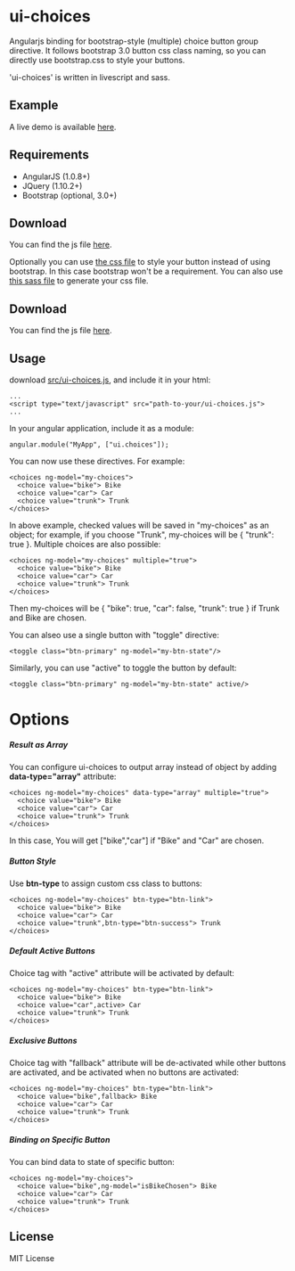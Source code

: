 ui-choices
==========

Angularjs binding for bootstrap-style (multiple) choice button group directive. It follows bootstrap 3.0 button css class naming, so you can directly use bootstrap.css to style your buttons.

'ui-choices' is written in livescript and sass.


Example
----------
A live demo is available [here](http://zbryikt.github.io/ui-choices/).


Requirements
----------
* AngularJS (1.0.8+)
* JQuery (1.10.2+)
* Bootstrap (optional, 3.0+)


Download
----------
You can find the js file [here](https://raw.github.com/zbryikt/ui-choices/master/src/ui-choices.js). 

Optionally you can use [the css file](https://raw.github.com/zbryikt/ui-choices/master/src/ui-choices.css) to style your button instead of using bootstrap. In this case bootstrap won't be a requirement. You can also use [this sass file](https://raw.github.com/zbryikt/ui-choices/master/src/ui-choices.sass) to generate your css file.

Download
----------
You can find the js file [here](https://raw.github.com/zbryikt/ui-choices/master/src/ui-choices.js).


Usage
----------
download [src/ui-choices.js](https://raw.github.com/zbryikt/ui-choices/master/src/ui-choices.js), and include it in your html:

    ...
    <script type="text/javascript" src="path-to-your/ui-choices.js">
    ...

In your angular application, include it as a module:

    angular.module("MyApp", ["ui.choices"]);

You can now use these directives. For example:

    <choices ng-model="my-choices">
      <choice value="bike"> Bike
      <choice value="car"> Car
      <choice value="trunk"> Trunk
    </choices>

In above example, checked values will be saved in "my-choices" as an object; for example, if you choose "Trunk", my-choices will be { "trunk": true }. Multiple choices are also possible:

    <choices ng-model="my-choices" multiple="true">
      <choice value="bike"> Bike
      <choice value="car"> Car
      <choice value="trunk"> Trunk
    </choices>

Then my-choices will be { "bike": true, "car": false, "trunk": true } if Trunk and Bike are chosen.

You can alseo use a single button with "toggle" directive:

    <toggle class="btn-primary" ng-model="my-btn-state"/>

Similarly, you can use "active" to toggle the button by default:

    <toggle class="btn-primary" ng-model="my-btn-state" active/>

Options
==========

##### Result as Array

You can configure ui-choices to output array instead of object by adding **data-type="array"** attribute:

    <choices ng-model="my-choices" data-type="array" multiple="true">
      <choice value="bike"> Bike
      <choice value="car"> Car
      <choice value="trunk"> Trunk
    </choices>

In this case, You will get ["bike","car"] if "Bike" and "Car" are chosen.

##### Button Style

Use **btn-type** to assign custom css class to buttons:

    <choices ng-model="my-choices" btn-type="btn-link">
      <choice value="bike"> Bike
      <choice value="car"> Car
      <choice value="trunk",btn-type="btn-success"> Trunk
    </choices>

##### Default Active Buttons

Choice tag with "active" attribute will be activated by default:

    <choices ng-model="my-choices" btn-type="btn-link">
      <choice value="bike"> Bike
      <choice value="car",active> Car
      <choice value="trunk"> Trunk
    </choices>

##### Exclusive Buttons

Choice tag with "fallback" attribute will be de-activated while other buttons are activated, and be activated when no buttons are activated:

    <choices ng-model="my-choices" btn-type="btn-link">
      <choice value="bike",fallback> Bike
      <choice value="car"> Car
      <choice value="trunk"> Trunk
    </choices>

##### Binding on Specific Button

You can bind data to state of specific button:

    <choices ng-model="my-choices">
      <choice value="bike",ng-model="isBikeChosen"> Bike
      <choice value="car"> Car
      <choice value="trunk"> Trunk
    </choices>


License
----------
MIT License
